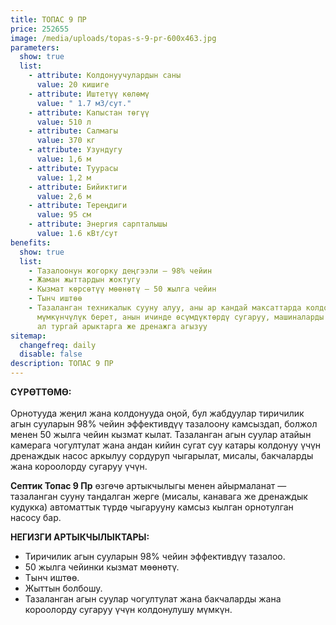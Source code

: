 ```yaml
---
title: ТОПАС 9 ПР
price: 252655
image: /media/uploads/topas-s-9-pr-600x463.jpg
parameters:
  show: true
  list:
    - attribute: Колдонуучулардын саны
      value: 20 кишиге
    - attribute: Иштетүү көлөмү
      value: " 1.7 м3/сут."
    - attribute: Капыстан төгүү
      value: 510 л
    - attribute: Салмагы
      value: 370 кг
    - attribute: Узундугу
      value: 1,6 м
    - attribute: Туурасы
      value: 1,2 м
    - attribute: Бийиктиги
      value: 2,6 м
    - attribute: Тереңдиги
      value: 95 см
    - attribute: Энергия сарпталышы
      value: 1.6 кВт/сут
benefits:
  show: true
  list:
    - Тазалоонун жогорку деңгээли – 98% чейин
    - Жаман жыттардын жоктугу
    - Кызмат көрсөтүү мөөнөтү – 50 жылга чейин
    - Тынч иштөө
    - Тазаланган техникалык сууну алуу, аны ар кандай максаттарда колдонууга
      мүмкүнчүлүк берет, анын ичинде өсүмдүктөрдү сугаруу, машиналарды жуу жана
      ал тургай арыктарга же дренажга агызуу
sitemap:
  changefreq: daily
  disable: false
description: ТОПАС 9 ПР
---
```

**СҮРӨТТӨМӨ:**\
\
Орнотууда жеңил жана колдонууда оңой, бул жабдуулар тиричилик агын сууларын 98% чейин эффективдүү тазалоону камсыздап, болжол менен 50 жылга чейин кызмат кылат.
Тазаланган агын суулар атайын камерага чогултулат жана андан кийин сугат суу катары колдонуу үчүн дренаждык насос аркылуу сордуруп чыгарылат, мисалы, бакчаларды жана короолорду сугаруу үчүн.

**Септик Топас 9 Пр** өзгөчө артыкчылыгы менен айырмаланат — тазаланган сууну тандалган жерге (мисалы, канавага же дренаждык кудукка) автоматтык түрдө чыгарууну камсыз кылган орнотулган насосу бар.

**НЕГИЗГИ АРТЫКЧЫЛЫКТАРЫ:**

* Тиричилик агын сууларын 98% чейин эффективдүү тазалоо.
* 50 жылга чейинки кызмат мөөнөтү.
* Тынч иштөө.
* Жыттын болбошу.
* Тазаланган агын суулар чогултулат жана бакчаларды жана короолорду сугаруу үчүн колдонулушу мүмкүн.
